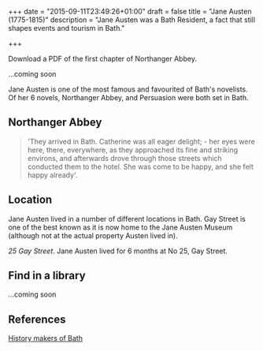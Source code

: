 +++
date = "2015-09-11T23:49:26+01:00"
draft = false
title = "Jane Austen (1775-1815)"
description = "Jane Austen was a Bath Resident, a fact that still shapes events and tourism in Bath."

+++

Download a PDF of the first chapter of Northanger Abbey.

...coming soon

Jane Austen is one of the most famous and favourited of Bath's novelists.  Of her 6 novels, Northanger Abbey, and Persuasion were both set in Bath.

## Northanger Abbey

> 'They arrived in Bath. Catherine was all eager delight; - her eyes were here, there, everywhere, as they approached its fine and striking environs, and afterwards drove through those streets which conducted them to the hotel. She was come to be happy, and she felt happy already'.

## Location

Jane Austen lived in a number of different locations in Bath.  Gay Street is one of the best known as it is now home to the Jane Austen Museum (although not at the actual property Austen lived in).

*25 Gay Street*. Jane Austen lived for 6 months at No 25, Gay Street.

## Find in a library

...coming soon

## References

[History makers of Bath](http://historymakersofbath.co.uk/jane-austen-1775-1817/)